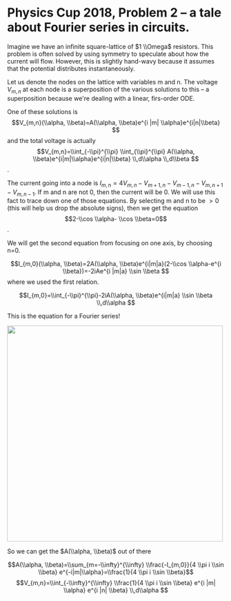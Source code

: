 # Physics Cup 2018, Problem 2 – a tale about Fourier series in circuits. 

Imagine we have an infinite square-lattice of $1 \\Omega$ resistors. This problem is often solved by using symmetry to speculate about how the current will flow. However, this is slightly hand-wavy because it assumes that the potential distributes instantaneously.

Let us denote the nodes on the lattice with variables m and n. The voltage $V_{m,n}$ at each node is a superposition of the various solutions to this – a superposition because we're dealing with a linear, firs-order ODE.

One of these solutions is $$V_{m,n}(\\alpha, \\beta)=A(\\alpha, \\beta)e^{i |m| \\alpha}e^{i|n|\\beta} $$ and the total voltage is actually
$$V_{m,n}=\\int_{-\\pi}^{\\pi} \\int_{\\pi}^{\\pi} A(\\alpha, \\beta)e^{i|m|\\alpha}e^{i|n|\\beta} \\,d\\alpha \\,d\\beta $$.

The current going into a node is $I_{m,n}=4V_{m,n}-V_{m+1,n}-V_{m-1,n}-V_{m, n+1}-V_{m, n-1}$. If m and n are not 0, then the current will be 0. We will use this fact to trace down one of those equations. By selecting m and n to be $>0$ (this will help us drop the absolute signs), then we get the equation
$$2-\\cos \\alpha- \\cos \\beta=0$$.

We will get the second equation from focusing on one axis, by choosing n=0.

$$I_{m,0}(\\alpha, \\beta)=2A(\\alpha, \\beta)e^{i|m|a}(2-\\cos \\alpha-e^{i \\beta})=-2iAe^{i |m|a} \\sin \\beta $$
where we used the first relation.

$$I_{m,0}=\\int_{-\\pi}^{\\pi}-2iA(\\alpha, \\beta)e^{i|m|a} \\sin \\beta \\,d\\alpha $$

This is the equation for a Fourier series!

<img src="https://miro.medium.com/v2/resize:fit:1400/1*StxCRbnQeZecpT_LGxCtCg@2x.jpeg" width="500" height="auto">

So we can get the $A(\\alpha, \\beta)$ out of there

$$A(\\alpha, \\beta)=\\sum_{m=-\\infty}^{\\infty} \\frac{-I_{m,0}}{4 \\pi i \\sin \\beta} e^{-i|m|\\alpha}=\\frac{1}{4 \\pi i \\sin \\beta}$$
$$V_{m,n}=\\int_{-\\infty}^{\\infty} \\frac{1}{4 \\pi i \\sin \\beta} e^{i |m| \\alpha} e^{i |n| \\beta} \\,d\\alpha $$
